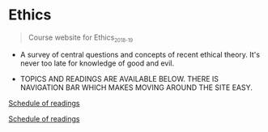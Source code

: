 <!-- ![logo](_media/tree-knowledge-icon.png) -->

# Ethics

> Course website for Ethics<sub><small>2018-19</small></sub>


- A survey of central questions and concepts of recent ethical theory. It's never too late for knowledge of good and evil.

- TOPICS AND READINGS ARE AVAILABLE BELOW. THERE IS NAVIGATION BAR WHICH MAKES MOVING AROUND THE SITE EASY.

[Schedule of readings](https://digitalphi.github.io/Ethics/#/schedule)

[Schedule of readings](https://digitalphi.github.io/Ethics/#/schedule?id=schedule)